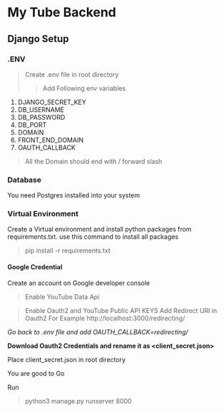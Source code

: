 # My Tube Backend

## Django Setup

### .ENV

> Create .env file in root directory
>> Add Following env variables

1. DJANGO_SECRET_KEY
2. DB_USERNAME
3. DB_PASSWORD
4. DB_PORT
5. DOMAIN
6. FRONT_END_DOMAIN
7. OAUTH_CALLBACK

> All the Domain should end with / forward slash

### Database

You need Postgres installed into your system

### Virtual Environment

Create a Virtual environment and install python packages from requirements.txt. use this command to install all packages

> pip install -r requirements.txt

#### Google Credential

Create an account on Google developer console
> Enable YouTube Data Api

> Enable Oauth2 and YouTube Public API KEYS
> Add Redirect URI in Oauth2 For Example
> http://localhost:3000/redirecting/

*Go back to .env file and add OAUTH_CALLBACK=redirecting/*

**Download Oauth2 Credentials and rename it as <client_secret.json>**

Place client_secret.json in root directory

You are good to Go

Run
> python3 manage.py runserver 8000




